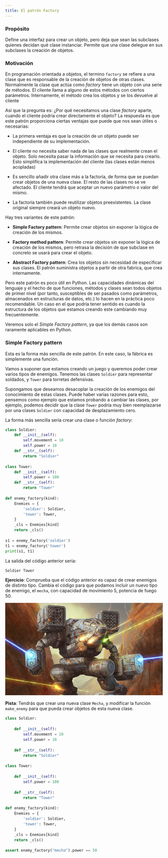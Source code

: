 ```yaml
---
title: El patrón Factory
---
```


### Propósito

Define una interfaz para crear un objeto, pero deja que sean las subclases
quienes decidan qué clase instanciar. Permite que una clase delegue en sus
subclases la creación de objetos.

### Motivación

En programación orientada a objetos, el termino `factory` se refiere a una
clase que es responsable de la creación de objetos de otras clases.
Normalmente la clase que actúa como *factory* tiene un objeto con una serie de
métodos. El cliente llama a alguno de estos métodos con ciertos parámetros.
Internamente, el método crea los objetos y se los devuelve al cliente

Así que la pregunta es: ¿Por qué necesitamos una clase _factory_ aparte, cuando
el cliente podría crear directamente el objeto? La respuesta es que este patrón
proporciona ciertas ventajas que puede que nos sean útiles o necesarias:

- La primera ventaja es que la creación de un objeto puede ser independiente de
  su implementación.

- El cliente no necesita saber nada de las clases que realmente crean el
  objeto. Solo necesita pasar la información que se necesita para crearlo. Esto
  simplifica la implementación del cliente (las clases están menos acopladas)

- Es sencillo añadir otra clase más a la factoría, de forma que se puedan crear
  objetos de una nueva clase. El resto de las clases no se ve afectado. El
  cliente tendrá que aceptar un nuevo parámetro o valor del mismo.

- La factoría también puede reutilizar objetos preexistentes. La clase original
  siempre creará un objeto nuevo.

Hay tres variantes de este patrón:

- **Simple Factory pattern**: Permite crear objetos sin exponer la lógica de
  creación de los mismos.

- **Factory method pattern**: Permite crear objetos sin exponer la lógica de
  creación de los mismos, pero retrasa la decisión de que subclase en concreto
  se usará para crear el objeto.

- **Abstract Factory pattern**: Crea los objetos sin necesidad de especificar
  sus clases. El patrón suministra objetos a partir de otra fabrica, que crea
  internamente.

Pero este patrón es poco útil en Python. Las capacidades dinámicas del lenguaje
y el hecho de que funciones, métodos y clases sean todos objetos de primer
nivel (por tanto, susceptibles de ser pasados como parámetros, almacenados en
estructuras de datos, etc.) lo hacen en la práctica poco recomendable. Un caso
en el que podría tener sentido es cuando la estructura de los objetos que
estamos creando este cambiando muy frecuentemente.

Veremos solo el *Simple Factory pattern*, ya que los demás casos son raramente
aplicables en Python.

### Simple Factory pattern

Esta es la forma más sencilla de este patrón. En este caso, la fábrica es
simplemente una función.

Vamos a suponer que estamos creando un juego y queremos poder crear varios
tipos de enemigos. Tenemos las clases `Soldier` para representar soldados, y
`Tower` para torretas defensivas.

Supongamos que deseamos desacoplar la creación de los enemigos del conocimiento
de estas clases. Puede haber varias razones para esto, pensemos como ejemplo
que estamos probando a cambiar las clases, por ejemplo, podemos decidir que la
clase `Tower` podría muy bien reemplazarse por una clases `Soldier` con
capacidad de desplazamiento cero.

La forma más sencilla sería crear una clase o función _factory_:

```python
class Soldier:
    def __init__(self):
        self.movement = 10
        self.power = 10
    def __str__(self):
        return "Soldier"

class Tower:
    def __init__(self):
        self.power = 100
    def __str__(self):
        return "Tower"

def enemy_factory(kind):
    Enemies = {
        'soldier': Soldier,
        'tower': Tower,
    }
    _cls = Enemies[kind]
    return _cls()

s1 = enemy_factory('soldier')
t1 = enemy_factory('tower')
print(s1, t1)
```

La salida del código anterior sería:

```
Soldier Tower
```

**Ejercicio**: Comprueba que el código anterior es capaz de crear enemigos de
distinto tipo. Cambia el código para que podamos incluir un nuevo tipo de
enemigo, el `mecha`, con capacidad de movimiento $5$, potencia de fuego $50$.

![Mecha from Battletech](img/battletech.jpg)

**Pista**: Tendrás que crear una nueva clase `Mecha`, y modificar la
función `make_enemy` para que pueda crear objetos de esta nueva clase.

```python
class Soldier:

    def __init__(self):
        self.movement = 10
        self.power = 10

    def __str__(self):
        return "Soldier"

class Tower:

    def __init__(self):
        self.power = 100

    def __str__(self):
        return "Tower"

def enemy_factory(kind):
    Enemies = {
        'soldier': Soldier,
        'tower': Tower,
    }
    _cls = Enemies[kind]
    return _cls()

assert enemy_factory("mecha").power == 50
```
